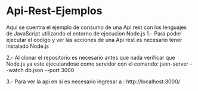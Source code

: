 # Api-Rest-Ejemplos
Aqui se cuentra el ejemplo de consumo de una Api rest con los lenguajes de JavaScript utilizando el entorno de ejecucion Node.js
1.- Para poder ejecutar el codigo y ver las acciones de una Api rest es necesario tener instalado Node.js 

2.- Al clonar el repositorio es necesario antes que nada verificar que Node.js ya este ejecutandose como servidor con el comando: 
json-server --watch db.json --port 3000

3.- Para ver la api en si es necesario ingresar a : http://localhost:3000/
